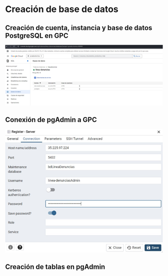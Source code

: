 # Creación de base de datos

## Creación de cuenta, instancia y base de datos PostgreSQL en GPC

![GPC - Panel](/db/img/gpc.jpg)

## Conexión de pgAdmin a GPC

![pgAdmin - Connection](/db/img/pgAdmin-connection.jpg)

## Creación de tablas en pgAdmin